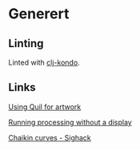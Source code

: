 # Generert

## Linting

Linted with [clj-kondo](https://github.com/clj-kondo/clj-kondo).

## Links

[Using Quil for artwork](https://tylerxhobbs.com/essays/2015/using-quil-for-artwork)

[Running processing without a display](https://github.com/processing/processing/wiki/Running-without-a-Display)

[Chaikin curves - Sighack](https://sighack.com/post/chaikin-curves)
